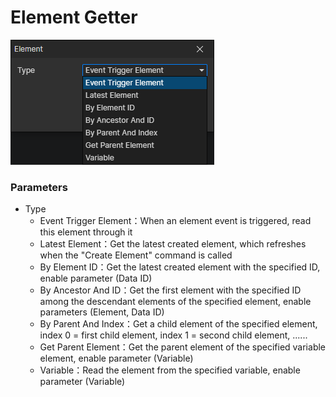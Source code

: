 # Element Getter

![](img/element-getter.png)

### Parameters

- Type
  - Event Trigger Element：When an element event is triggered, read this element through it
  - Latest Element：Get the latest created element, which refreshes when the "Create Element" command is called
  - By Element ID：Get the latest created element with the specified ID, enable parameter (Data ID)
  - By Ancestor And ID：Get the first element with the specified ID among the descendant elements of the specified element, enable parameters (Element, Data ID)
  - By Parent And Index：Get a child element of the specified element, index 0 = first child element, index 1 = second child element, ......
  - Get Parent Element：Get the parent element of the specified variable element, enable parameter (Variable)
  - Variable：Read the element from the specified variable, enable parameter (Variable)
